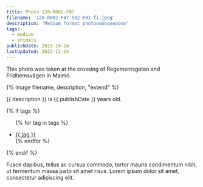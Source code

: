 ```yaml
---
title: Photo 120-R002-F07
filename: '120-R002-F07-S02-E01-fi.jpeg' 
description: 'Medium format photoooooooooooo'
tags:
  - medium
  - animals
publishDate: 2023-10-24
lastUpdated: 2023-11-24
---
```


<p class="lead">This photo was taken at the crossing of Regementsgatan and Fridhemsvägen in Malmö.</p>

{% image filename, description, "extend" %}

{{ description }} is {{ publishDate }} years old.

{% if tags %}<ul>
  {% for tag in tags %}
  <li class="post__tags p-category"><a href="/tags/{{ tag | slugify }}/">{{ tag }}</a></li>
  {% endfor %}</ul>
{% endif %}

Fusce dapibus, tellus ac cursus commodo, tortor mauris condimentum nibh, ut fermentum massa justo sit amet risus. Lorem ipsum dolor sit amet, consectetur adipiscing elit.
